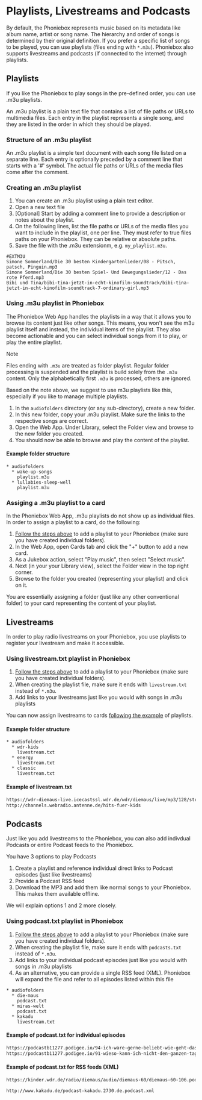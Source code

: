 # Playlists, Livestreams and Podcasts

By default, the Phoniebox represents music based on its metadata like album name, artist or song name. The hierarchy and order of songs is determined by their original definition. If you prefer a specific list of songs to be played, you can use playlists (files ending with `*.m3u`). Phoniebox also supports livestreams and podcasts (if connected to the internet) through playlists.

## Playlists
If you like the Phoniebox to play songs in the pre-defined order, you can use .m3u playlists.

An .m3u playlist is a plain text file that contains a list of file paths or URLs to multimedia files. Each entry in the playlist represents a single song, and they are listed in the order in which they should be played.

### Structure of an .m3u playlist
An .m3u playlist is a simple text document with each song file listed on a separate line. Each entry is optionally preceded by a comment line that starts with a '#' symbol. The actual file paths or URLs of the media files come after the comment.

### Creating an .m3u playlist

1. You can create an .m3u playlist using a plain text editor.
2. Open a new text file
3. [Optional] Start by adding a comment line to provide a description or notes about the playlist.
4. On the following lines, list the file paths or URLs of the media files you want to include in the playlist, one per line. They must refer to true files paths on your Phoniebox. They can be relative or absolute paths.
5. Save the file with the .m3u extensionm, e.g. `my_playlist.m3u`.

```
#EXTM3U
Simone Sommerland/Die 30 besten Kindergartenlieder/08 - Pitsch, patsch, Pinguin.mp3
Simone Sommerland/Die 30 besten Spiel- Und Bewegungslieder/12 - Das rote Pferd.mp3
Bibi und Tina/bibi-tina-jetzt-in-echt-kinofilm-soundtrack/bibi-tina-jetzt-in-echt-kinofilm-soundtrack-7-ordinary-girl.mp3
```

### Using .m3u playlist in Phoniebox

The Phoniebox Web App handles the playlists in a way that it allows you to browse its content just like other songs. This means, you won't see the m3u playlist itself and instead, the individual items of the playlist. They also become actionable and you can select individual songs from it to play, or play the entire playlist.

> [!NOTE]
> Files ending with `.m3u` are treated as folder playlist. Regular folder processing is suspended and the playlist is build solely from the `.m3u` content. Only the alphabetically first `.m3u` is processed, others are ignored.

Based on the note above, we suggest to use m3u playlists like this, especially if you like to manage multiple playlists.

1. In the `audiofolders` directory (or any sub-directory), create a new folder.
2. In this new folder, copy your .m3u playlist. Make sure the links to the respective songs are correct.
3. Open the Web App. Under Library, select the Folder view and browse to the new folder you created.
4. You should now be able to browse and play the content of the playlist.

#### Example folder structure

```
* audiofolders
  * wake-up-songs
    playlist.m3u
  * lullabies-sleep-well
    playlist.m3u
```

### Assiging a .m3u playlist to a card

In the Phoniebox Web App, .m3u playlists do not show up as individual files. In order to assign a playlist to a card, do the following:

1. [Follow the steps above](#using-m3u-playlist-in-phoniebox) to add a playlist to your Phoniebox (make sure you have created individual folders).
2. In the Web App, open Cards tab and click the "+" button to add a new card.
3. As a Jukebox action, select "Play music", then select "Select music".
4. Next (in your your Library view), select the Folder view in the top right corner.
5. Browse to the folder you created (representing your playlist) and click on it.

You are essentially assigning a folder (just like any other conventional folder) to your card representing the content of your playlist.

## Livestreams

In order to play radio livestreams on your Phoniebox, you use playlists to register your livestream and make it accessible.

### Using livestream.txt playlist in Phoniebox

1. [Follow the steps above](#using-m3u-playlist-in-phoniebox) to add a playlist to your Phoniebox (make sure you have created individual folders).
2. When creating the playlist file, make sure it ends with `livestream.txt` instead of `*.m3u`.
3. Add links to your livestreams just like you would with songs in .m3u playlists

You can now assign livestreams to cards [following the example](#assiging-a-m3u-playlist-to-a-card) of playlists.

#### Example folder structure

```
* audiofolders
  * wdr-kids
    livestream.txt
  * energy
    livestream.txt
  * classic
    livestream.txt
```

#### Example of livestream.txt

```txt
https://wdr-diemaus-live.icecastssl.wdr.de/wdr/diemaus/live/mp3/128/stream.mp3
http://channels.webradio.antenne.de/hits-fuer-kids
```

## Podcasts

Just like you add livestreams to the Phoniebox, you can also add indivdual Podcasts or entire Podcast feeds to the Phoniebox.

You have 3 options to play Podcasts

1. Create a playlist and reference individual direct links to Podcast episodes (just like livestreams)
2. Provide a Podcast RSS feed
3. Download the MP3 and add them like normal songs to your Phoniebox. This makes them available offline.

We will explain options 1 and 2 more closely.

### Using podcast.txt playlist in Phoniebox

1. [Follow the steps above](#using-m3u-playlist-in-phoniebox) to add a playlist to your Phoniebox (make sure you have created individual folders).
2. When creating the playlist file, make sure it ends with `podcasts.txt` instead of `*.m3u`.
3. Add links to your individual podcast episodes just like you would with songs in .m3u playlists
4. As an alternative, you can provide a single RSS feed (XML). Phoniebox will expand the file and refer to all episodes listed within this file

```
* audiofolders
  * die-maus
    podcast.txt
  * miras-welt
    podcast.txt
  * kakadu
    livestream.txt
```

#### Example of podcast.txt for individual episodes

```txt
https://podcastb11277.podigee.io/94-ich-ware-gerne-beliebt-wie-geht-das
https://podcastb11277.podigee.io/91-wieso-kann-ich-nicht-den-ganzen-tag-fernsehen
```

#### Example of podcast.txt for RSS feeds (XML)

```txt
https://kinder.wdr.de/radio/diemaus/audio/diemaus-60/diemaus-60-106.podcast
```

```txt
http://www.kakadu.de/podcast-kakadu.2730.de.podcast.xml
```
